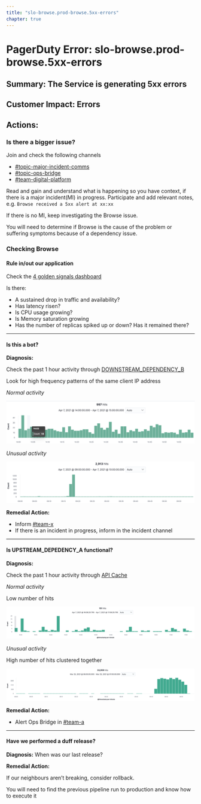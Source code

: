 ```yaml
---
title: "slo-browse.prod-browse.5xx-errors"
chapter: true
---
```


# PagerDuty Error: slo-browse.prod-browse.5xx-errors

## Summary: The Service is generating 5xx errors

## Customer Impact: Errors

## Actions:

### Is there a bigger issue?

Join and check the following channels

- [#topic-major-incident-comms](https://link/to/slack)
- [#topic-ops-bridge](https://link/to/slack)
- [#team-digital-platform](https://link/to/slack)

Read and gain and understand what is happening so you have context, if there is a major incident(MI) in progress. Participate and add relevant notes, e.g.
`Browse received a 5xx alert at xx:xx`

If there is no MI, keep investigating the Browse issue.

You will need to determine if Browse is the cause of the problem or suffering symptoms because of a dependency issue.

### Checking Browse

#### Rule in/out our application

Check the [4 golden signals dashboard](https://link/to/dashboard)

Is there:

- A sustained drop in traffic and availability?
- Has latency risen?
- Is CPU usage growing?
- Is Memory saturation growing
- Has the number of replicas spiked up or down? Has it remained there?

---

#### Is this a bot?

**Diagnosis:**

Check the past 1 hour activity through [DOWNSTREAM_DEPENDENCY_B](https://link/to/logs)

Look for high frequency patterns of the same client IP address

_Normal activity_

![Normal activity](./alert-5xx-bot-normal-activity.png)

_Unusual activity_

![Unusual activity](./alert-5xx-bot-unusual-activity.png)

**Remedial Action:**

- Inform [#team-x](https://link/to/slack/channel)
- If there is an incident in progress, inform in the incident channel

---

#### Is UPSTREAM_DEPEDENCY_A functional?

**Diagnosis:**

Check the past 1 hour activity through [API Cache](https://link/to/specific/log/query)

_Normal activity_

Low number of hits

![Normal activity](./alert-5xx-cache-normal-activity.png)

_Unusual activity_

High number of hits clustered together

![Normal activity](./alert-5xx-cache-unusual-activity.png)

**Remedial Action:**

- Alert Ops Bridge in [#team-a](https://link/to/slack)

---

#### Have we performed a duff release?

**Diagnosis:** When was our last release?

**Remedial Action:**

If our neighbours aren’t breaking, consider rollback.

You will need to find the previous pipeline run to production and know how to execute it
